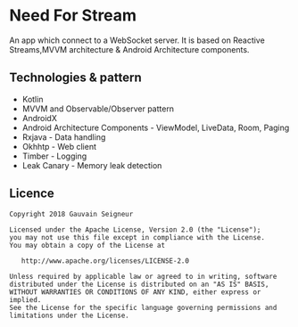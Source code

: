 # Need For Stream
An app which connect to a WebSocket server. 
It is based on Reactive Streams,MVVM architecture & Android Architecture components. 

## Technologies & pattern
* Kotlin
* MVVM and Observable/Observer pattern
* AndroidX
* Android Architecture Components - ViewModel, LiveData, Room, Paging
* Rxjava - Data handling
* Okhhtp - Web client
* Timber - Logging
* Leak Canary - Memory leak detection

## Licence
```
Copyright 2018 Gauvain Seigneur

Licensed under the Apache License, Version 2.0 (the "License");
you may not use this file except in compliance with the License.
You may obtain a copy of the License at

   http://www.apache.org/licenses/LICENSE-2.0

Unless required by applicable law or agreed to in writing, software
distributed under the License is distributed on an "AS IS" BASIS,
WITHOUT WARRANTIES OR CONDITIONS OF ANY KIND, either express or implied.
See the License for the specific language governing permissions and
limitations under the License.
```